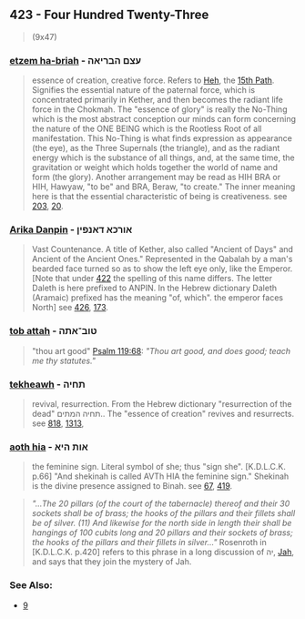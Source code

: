 ## 423 - Four Hundred Twenty-Three
> (9x47)

### [etzem ha-briah](/keys/OTzM.HBRIAH) - עצם הבריאה
> essence of creation, creative force. Refers to [Heh](/keys/H), the [15th Path](15). Signifies the essential nature of the paternal force, which is concentrated primarily in Kether, and then becomes the radiant life force in the Chokmah. The "essence of glory" is really the No-Thing which is the most abstract conception our minds can form concerning the nature of the ONE BEING which is the Rootless Root of all manifestation. This No-Thing is what finds expression as appearance (the eye), as the Three Supernals (the triangle), and as the radiant energy which is the substance of all things, and, at the same time, the gravitation or weight which holds together the world of name and form (the glory). Another arrangement may be read as HIH BRA or HIH, Hawyaw, "to be" and BRA, Beraw, "to create." The inner meaning here is that the essential characteristic of being is creativeness. see [203](203), [20](20).

### [Arika Danpin](/keys/AVRKA.DANPIN) - אורכא דאנפין
> Vast Countenance. A title of Kether, also called "Ancient of Days" and Ancient of the Ancient Ones." Represented in the Qabalah by a man's bearded face turned so as to show the left eye only, like the Emperor. [Note that under [422](422) the spelling of this name differs. The letter Daleth is here prefixed to ANPIN. In the Hebrew dictionary Daleth (Aramaic) prefixed has the meaning "of, which". the emperor faces North] see [426](426), [173](173).

### [tob attah](/keys/TVB-AThH) - טוב־אתה
> "thou art good" [Psalm 119:68](http://biblehub.com/psalms/119-68.htm): *"Thou art good, and does good; teach me thy statutes."*

### [tekheawh](/keys/ThChIH) - תחיה
> revival, resurrection. From the Hebrew dictionary "resurrection of the dead" תחיה המתים.. The "essence of creation" revives and resurrects. see [818](818), [1313](1313),

### [aoth hia](/keys/AVTh.HIA) - אות היא
> the feminine sign. Literal symbol of she; thus "sign she". [K.D.L.C.K. p.66] "And shekinah is called AVTh HIA the feminine sign." Shekinah is the divine presence assigned to Binah. see [67](67), [419](419).

> *"...The 20 pillars (of the court of the tabernacle) thereof and their 30 sockets shall be of brass; the hooks of the pillars and their fillets shall be of silver. (11) And likewise for the north side in length their shall be hangings of 100 cubits long and 20 pillars and their sockets of brass; the hooks of the pillars and their fillets in silver..."* Rosenroth in [K.D.L.C.K. p.420] refers to this phrase in a long discussion of יה, [Jah](/keys/IH), and says that they join the mystery of Jah.

### See Also:

- [9](9)
